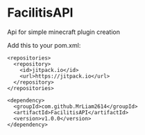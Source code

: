 # FacilitisAPI
Api for simple minecraft plugin creation

Add this to your pom.xml:
```
<repositories>
  <repository>
    <id>jitpack.io</id>
    <url>https://jitpack.io</url>
  </repository>
</repositories>
```
```
<dependency>
  <groupId>com.github.MrLiam2614</groupId>
  <artifactId>FacilitisAPI</artifactId>
  <version>v1.0.0</version>
</dependency>
```
